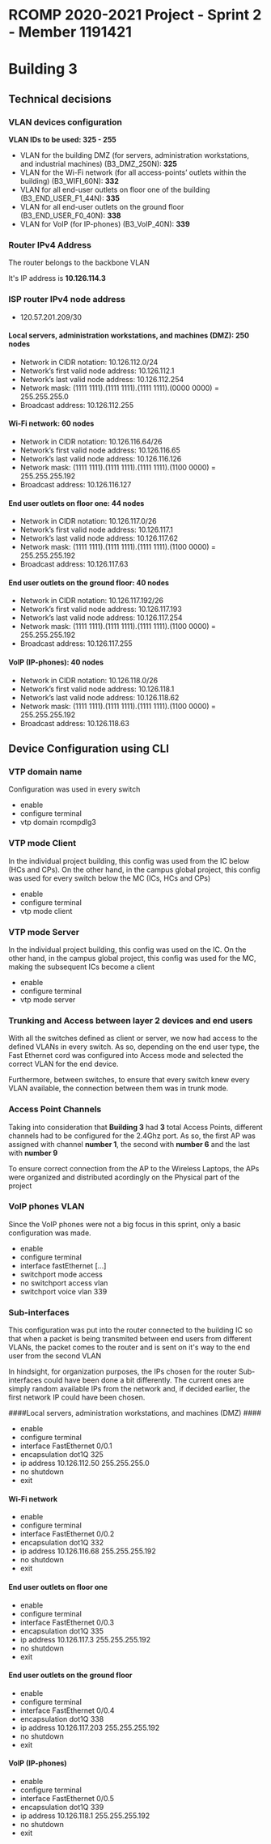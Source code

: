 RCOMP 2020-2021 Project - Sprint 2 - Member 1191421 
===========================================

# Building 3 #

## Technical decisions ##

### VLAN devices configuration ###
**VLAN IDs to be used: 325 - 255**

* VLAN for the building DMZ (for servers, administration workstations, and industrial machines) (B3_DMZ_250N): **325**
* VLAN for the Wi-Fi network (for all access-points’ outlets within the building) (B3_WIFI_60N): **332** 
* VLAN for all end-user outlets on floor one of the building (B3_END_USER_F1_44N): **335**
* VLAN for all end-user outlets on the ground floor (B3_END_USER_F0_40N): **338**
* VLAN for VoIP (for IP-phones) (B3_VoIP_40N): **339**

### Router IPv4 Address ###

The router belongs to the backbone VLAN 

It's IP address is **10.126.114.3**

### ISP router IPv4 node address ###

* 120.57.201.209/30

#### Local servers, administration workstations, and machines (DMZ): 250 nodes ####
* Network in CIDR notation: 10.126.112.0/24
* Network’s first valid node address: 10.126.112.1
* Network’s last valid node address: 10.126.112.254 
* Network mask: (1111 1111).(1111 1111).(1111 1111).(0000 0000) = 255.255.255.0
* Broadcast address: 10.126.112.255

#### Wi-Fi network: 60 nodes ####
* Network in CIDR notation: 10.126.116.64/26
* Network’s first valid node address: 10.126.116.65
* Network’s last valid node address: 10.126.116.126 
* Network mask: (1111 1111).(1111 1111).(1111 1111).(1100 0000) = 255.255.255.192
* Broadcast address: 10.126.116.127

#### End user outlets on floor one: 44 nodes ####
* Network in CIDR notation: 10.126.117.0/26
* Network’s first valid node address: 10.126.117.1
* Network’s last valid node address: 10.126.117.62 
* Network mask: (1111 1111).(1111 1111).(1111 1111).(1100 0000) = 255.255.255.192 
* Broadcast address: 10.126.117.63

#### End user outlets on the ground floor: 40 nodes ####
* Network in CIDR notation: 10.126.117.192/26
* Network’s first valid node address: 10.126.117.193
* Network’s last valid node address: 10.126.117.254 
* Network mask: (1111 1111).(1111 1111).(1111 1111).(1100 0000) = 255.255.255.192  
* Broadcast address: 10.126.117.255

#### VoIP (IP-phones): 40 nodes ####
* Network in CIDR notation: 10.126.118.0/26
* Network’s first valid node address: 10.126.118.1
* Network’s last valid node address: 10.126.118.62 
* Network mask: (1111 1111).(1111 1111).(1111 1111).(1100 0000) = 255.255.255.192  
* Broadcast address: 10.126.118.63

## Device Configuration using CLI ##
### VTP domain name ###
Configuration was used in every switch
* enable
* configure terminal
* vtp domain rcompdlg3




### VTP mode Client ###

In the individual project building, this config was used from the IC below (HCs and CPs). On the other hand, in the campus global project, this config was used for every switch below the MC (ICs, HCs and CPs)

* enable
* configure terminal
* vtp mode client

### VTP mode Server ###

In the individual project building, this config was used on the IC. 
On the other hand, in the campus global project, this config was used for the MC, making the subsequent ICs become a client
* enable
* configure terminal
* vtp mode server

### Trunking and Access between layer 2 devices and end users ###
With all the switches defined as client or server, we now had access to the defined VLANs in every switch. As so, depending on the end user type, the Fast Ethernet cord was configured into Access mode and selected the correct VLAN for the end device.

Furthermore, between switches, to ensure that every switch knew every VLAN available, the connection between them was in trunk mode.
### Access Point Channels ###

Taking into consideration that **Building 3** had **3** total Access Points, different channels had to be configured for the 2.4Ghz port. 
As so, the first AP was assigned with channel **number 1**, the second with **number 6** and the last with **number 9**

To ensure correct connection from the AP to the Wireless Laptops, the APs were organized and distributed acordingly on the Physical part of the project
### VoIP phones VLAN ###

Since the VoIP phones were not a big focus in this sprint, only a basic configuration was made.

* enable
* configure terminal
* interface fastEthernet [...]
* switchport mode access
* no switchport access vlan
* switchport voice vlan 339

### Sub-interfaces ###

This configuration was put into the router connected to the building IC so that when a packet is being transmited between end users from different VLANs, the packet comes to the router and is sent on it's way to the end user from the second VLAN

In hindsight, for organization purposes, the IPs chosen for the router Sub-interfaces could have been done a bit differently. The current ones are simply random available IPs from the network and, if decided earlier, the first network IP could have been chosen.

####Local servers, administration workstations, and machines (DMZ)  ####
* enable
* configure terminal	
* interface FastEthernet 0/0.1
* encapsulation dot1Q 325
* ip address 10.126.112.50 255.255.255.0
* no shutdown
* exit

#### Wi-Fi network ####
* enable
* configure terminal
* interface FastEthernet 0/0.2
* encapsulation dot1Q 332
* ip address 10.126.116.68 255.255.255.192
* no shutdown
* exit

#### End user outlets on floor one ####

* enable
* configure terminal
* interface FastEthernet 0/0.3
* encapsulation dot1Q 335
* ip address 10.126.117.3 255.255.255.192
* no shutdown
* exit


#### End user outlets on the ground floor ####
* enable
* configure terminal
* interface FastEthernet 0/0.4
* encapsulation dot1Q 338
* ip address 10.126.117.203 255.255.255.192
* no shutdown
* exit

#### VoIP (IP-phones) ####
* enable
* configure terminal
* interface FastEthernet 0/0.5
* encapsulation dot1Q 339
* ip address 10.126.118.1 255.255.255.192
* no shutdown
* exit